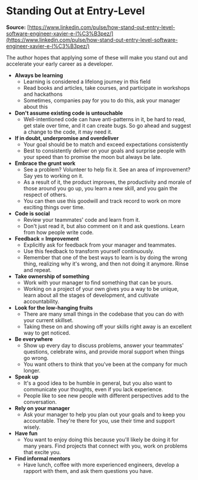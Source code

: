 # Standing Out at Entry-Level

**Source:** [https://www.linkedin.com/pulse/how-stand-out-entry-level-software-engineer-xavier-e-l%C3%B3pez/](https://www.linkedin.com/pulse/how-stand-out-entry-level-software-engineer-xavier-e-l%C3%B3pez/)

The author hopes that applying some of these will make you stand out and accelerate your early career as a developer.

* **Always be learning**
  * Learning is considered a lifelong journey in this field
  * Read books and articles, take courses, and participate in workshops and hackathons
  * Sometimes, companies pay for you to do this, ask your manager about this
* **Don't assume existing code is untouchable**
  * Well-intentioned code can have anti-patterns in it, be hard to read, get stale over time, and it can create bugs. So go ahead and suggest a change to the code, it may need it.
* **If in doubt, underpromise and overdeliver**
  * Your goal should be to match and exceed expectations consistently
  * Best to consistently deliver on your goals and surprise people with your speed than to promise the moon but always be late.
* **Embrace the grunt work**
  * See a problem? Volunteer to help fix it. See an area of improvement? Say yes to working on it.
  * As a result of it, the product improves, the productivity and morale of those around you go up, you learn a new skill, and you gain the respect of others.
  * You can then use this goodwill and track record to work on more exciting things over time.
* **Code is social**
  * Review your teammates' code and learn from it. 
  * Don't just read it, but also comment on it and ask questions. Learn from how people write code.
* **Feedback = Improvement**
  * Explicitly ask for feedback from your manager and teammates.
  * Use this feedback to transform yourself continuously.
  * Remember that one of the best ways to learn is by doing the wrong thing, realizing why it's wrong, and then not doing it anymore. Rinse and repeat.
* **Take ownership of something**
  * Work with your manager to find something that can be yours. 
  * Working on a project of your own gives you a way to be unique, learn about all the stages of development, and cultivate accountability.
* **Look for the low-hanging fruits**
  * There are many small things in the codebase that you can do with your current skillset. 
  * Taking these on and showing off your skills right away is an excellent way to get noticed.
* **Be everywhere**
  * Show up every day to discuss problems, answer your teammates' questions, celebrate wins, and provide moral support when things go wrong.
  * You want others to think that you've been at the company for much longer.
* **Speak up**
  * It's a good idea to be humble in general, but you also want to communicate your thoughts, even if you lack experience. 
  * People like to see new people with different perspectives add to the conversation.
* **Rely on your manager**
  * Ask your manager to help you plan out your goals and to keep you accountable. They're there for you, use their time and support wisely.
* **Have fun**
  * You want to enjoy doing this because you'll likely be doing it for many years. Find projects that connect with you, work on problems that excite you.
* **Find informal mentors**
  * Have lunch, coffee with more experienced engineers, develop a rapport with them, and ask them questions you have. 

